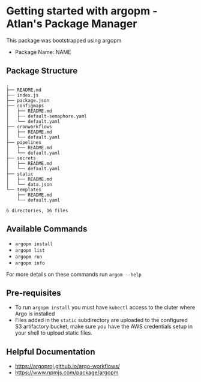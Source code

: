 # Getting started with argopm - Atlan's Package Manager

This package was bootstrapped using argopm

- Package Name: NAME

## Package Structure

```
.
├── README.md
├── index.js
├── package.json
├── configmaps
│   ├── README.md
│   ├── default-semaphore.yaml
│   └── default.yaml
├── cronworkflows
│   ├── README.md
│   └── default.yaml
├── pipelines
│   ├── README.md
│   └── default.yaml
├── secrets
│   ├── README.md
│   └── default.yaml
├── static
│   ├── README.md
│   └── data.json
└── templates
    ├── README.md
    └── default.yaml

6 directories, 16 files
```

## Available Commands

- `argopm install`
- `argopm list`
- `argopm run`
- `argopm info`

For more details on these commands run `argom --help`

## Pre-requisites

- To run `argopm install` you must have `kubectl` access to the cluter where Argo is installed
- Files added in the `static` subdirectory are uploaded to the configured S3 artifactory bucket, make sure you have 
  the AWS credentials setup in your shell to upload static files.

## Helpful Documentation

- https://argoproj.github.io/argo-workflows/
- https://www.npmjs.com/package/argopm